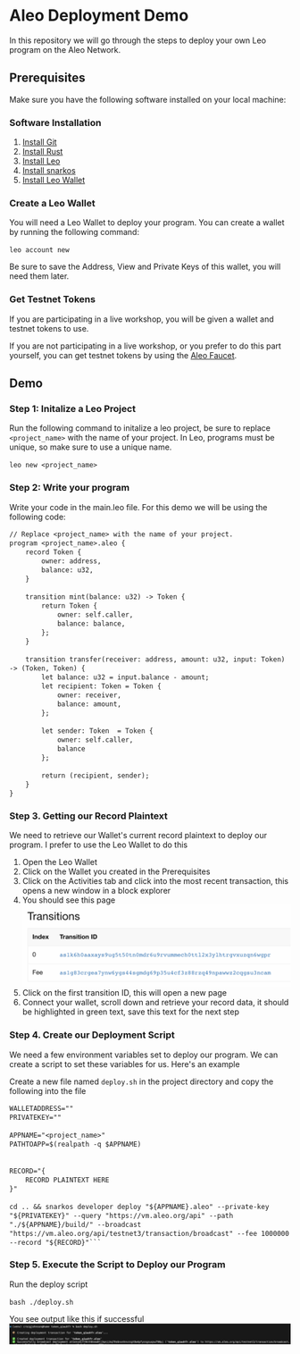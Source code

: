 # Aleo Deployment Demo

In this repository we will go through the steps to deploy your own Leo program on the Aleo Network.

## Prerequisites

Make sure you have the following software installed on your local machine:

### Software Installation

1.  [Install Git](https://git-scm.com/downloads)
2.  [Install Rust](https://www.rust-lang.org/tools/install)
3.  [Install Leo](https://developer.aleo.org/leo/installation)
4.  [Install snarkos](https://developer.aleo.org/testnet/getting_started/installation/)
5.  [Install Leo Wallet](https://leo.app/)

### Create a Leo Wallet

You will need a Leo Wallet to deploy your program. You can create a wallet by running the following command:

`leo account new`

Be sure to save the Address, View and Private Keys of this wallet, you will need them later.

### Get Testnet Tokens

If you are participating in a live workshop, you will be given a wallet and testnet tokens to use.

If you are not participating in a live workshop, or you prefer to do this part yourself, you can get testnet tokens by using the [Aleo Faucet](https://faucet.aleo.org/).

## Demo

### Step 1: Initalize a Leo Project

Run the following command to initalize a leo project, be sure to replace `<project_name>` with the name of your project.
In Leo, programs must be unique, so make sure to use a unique name.

`leo new <project_name>`

### Step 2: Write your program

Write your code in the main.leo file. For this demo we will be using the following code:

```
// Replace <project_name> with the name of your project.
program <project_name>.aleo {
    record Token {
        owner: address,
        balance: u32,
    }

    transition mint(balance: u32) -> Token {
        return Token {
            owner: self.caller,
            balance: balance,
        };
    }

    transition transfer(receiver: address, amount: u32, input: Token) -> (Token, Token) {
        let balance: u32 = input.balance - amount;
        let recipient: Token = Token {
            owner: receiver,
            balance: amount,
        };

        let sender: Token  = Token {
            owner: self.caller,
            balance
        };

        return (recipient, sender);
    }
}
```

### Step 3. Getting our Record Plaintext

We need to retrieve our Wallet's current record plaintext to deploy our program. I prefer to use the Leo Wallet to do this

1. Open the Leo Wallet
2. Click on the Wallet you created in the Prerequisites
3. Click on the Activities tab and click into the most recent transaction, this opens a new window in a block explorer
4. You should see this page
   ![](./transitions.png)
5. Click on the first transition ID, this will open a new page
6. Connect your wallet, scroll down and retrieve your record data, it should be highlighted in green text, save this text for the next step

### Step 4. Create our Deployment Script

We need a few environment variables set to deploy our program. We can create a script to set these variables for us.
Here's an example

Create a new file named `deploy.sh` in the project directory and copy the following into the file

````
WALLETADDRESS=""
PRIVATEKEY=""

APPNAME="<project_name>"
PATHTOAPP=$(realpath -q $APPNAME)


RECORD="{
    RECORD PLAINTEXT HERE
}"

cd .. && snarkos developer deploy "${APPNAME}.aleo" --private-key "${PRIVATEKEY}" --query "https://vm.aleo.org/api" --path "./${APPNAME}/build/" --broadcast "https://vm.aleo.org/api/testnet3/transaction/broadcast" --fee 1000000 --record "${RECORD}"```
````

### Step 5. Execute the Script to Deploy our Program

Run the deploy script

`bash ./deploy.sh`

You see output like this if successful
![](./deployment_success.png)
